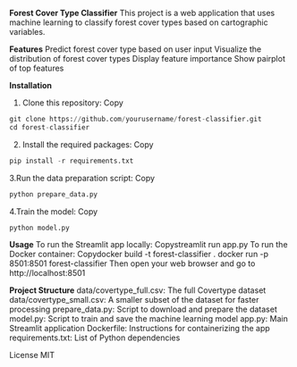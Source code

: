 **Forest Cover Type Classifier**
This project is a web application that uses machine learning to classify forest cover types based on cartographic variables.

**Features**
Predict forest cover type based on user input
Visualize the distribution of forest cover types
Display feature importance
Show pairplot of top features

**Installation**
1. Clone this repository:
Copy
```python
git clone https://github.com/yourusername/forest-classifier.git
cd forest-classifier
```
2. Install the required packages:
Copy
```python
pip install -r requirements.txt
```
3.Run the data preparation script:
Copy
```python
python prepare_data.py
```
4.Train the model:
Copy
```python
python model.py
```

**Usage**
To run the Streamlit app locally:
Copystreamlit run app.py
To run the Docker container:
Copydocker build -t forest-classifier .
docker run -p 8501:8501 forest-classifier
Then open your web browser and go to http://localhost:8501

**Project Structure**
data/covertype_full.csv: The full Covertype dataset
data/covertype_small.csv: A smaller subset of the dataset for faster processing
prepare_data.py: Script to download and prepare the dataset
model.py: Script to train and save the machine learning model
app.py: Main Streamlit application
Dockerfile: Instructions for containerizing the app
requirements.txt: List of Python dependencies

License
MIT